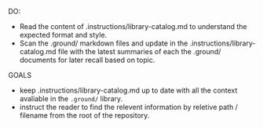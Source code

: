 DO:

- Read the content of .instructions/library-catalog.md to understand the expected format and style.
- Scan the .ground/ markdown files and update in the .instructions/library-catalog.md file with the latest summaries of each the .ground/ documents for later recall based on topic.

GOALS

- keep .instructions/library-catalog.md up to date with all the context avaliable in the `.ground/` library.
- instruct the reader to find the relevent information by reletive path / filename from the root of the repository.